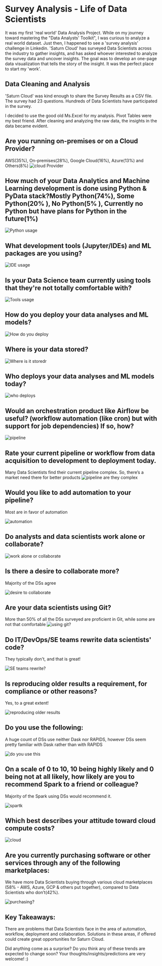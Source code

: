 # Survey Analysis - Life of Data Scientists

It was my first 'real world' Data Analysis Project. While on my journey toward mastering the "Data Analysts' Toolkit", I was curious to analyze a real world dataset. Just then, I happened to see a 'survey analysis' challenge in Linkedin. 'Saturn Cloud' has surveyed Data Scientists across the industry to gather insights, and has asked whoever interested to analyze the survey data and uncover insights. The goal was to develop an one-page data visualization that tells the story of the insight. It was the perfect place to start my 'work'.

## Data Cleaning and Analysis
'Saturn Cloud' was kind enough to share the Survey Results as a CSV file. The survey had 23 questions. Hundreds of Data Scientists have participated in the survey.

I decided to use the good old Ms.Excel for my analysis. Pivot Tables were my best friend. After cleaning and analyzing the raw data, the insights in the data became evident.


## Are you running on-premises or on a Cloud Provider?
AWS(35%), On-premises(28%), Google Cloud(16%), Azure(13%) and Others(8%)
![cloud Provider](images/0.png "Title")



## How much of your Data Analytics and Machine Learning development is done using Python & PyData stack?Mostly Python(74%), Some Python(20% ), No Python(5% ), Currently no Python but have plans for Python in the future(1%)
![Python usage ](images/1.png "Title")

## What development tools (Jupyter/IDEs) and ML packages are you using?
![IDE usage ](images/2.png "IDE usage")

## Is your Data Science team currently using tools that they're not totally comfortable with?

![Tools usage ](images/3.png "Title")



## How do you deploy your data analyses and ML models?

![How do you deploy](images/4.png "Deployment model")
              



## Where is your data stored?

![Where is it storedr](images/5.png "Title")
 





## Who deploys your data analyses and ML models today?


 ![who deploys](images/6.png "Title")




## Would an orchestration product like Airflow be useful? (workflow automation (like cron) but with support for job dependencies) If so, how?
![pipeline](images/7.png "Title")


## Rate your current pipeline or workflow from data acquisition to development to deployment today.
Many Data Scientists find their current pipeline complex. So, there’s a market need there for better products
![pipeline are they complex](images/8.png "Title")


## Would you like to add automation to your pipeline?
Most are in favor of automation

![automation](images/9.png "Title")





## Do analysts and data scientists work alone or collaborate?

![work alone or collaborate](images/10.png "Title")






## Is there a desire to collaborate more?
Majority of the DSs agree

![desire to collaborate](images/11.png "Title")




## Are your data scientists using Git?
More than 50% of all the DSs surveyed are proficient in Git, while some are not that comfortable
![using git?](images/12.png "Title")





## Do IT/DevOps/SE teams rewrite data scientists' code?

They typically don't, and that is great!

![SE teams rewrite?](images/13.png "Title")






## Is reproducing older results a requirement, for compliance or other reasons?
Yes, to a great extent!

![reproducing older results](images/14.png "Title")



## Do you use the following:
A huge count of DSs use neither Dask nor RAPIDS, however DSs seem pretty familiar with Dask rather than with RAPIDS

![do you use this](images/15.png "Title")



## On a scale of 0 to 10, 10 being highly likely and 0 being not at all likely, how likely are you to recommend Spark to a friend or colleague?
Majority of the Spark using DSs would recommend it.

![spartk](images/16.png "Title")


## Which best describes your attitude toward cloud compute costs?


![cloud](images/17.png "Title")





## Are you currently purchasing software or other services through any of the following marketplaces:
We have more Data Scientists buying through various cloud marketplaces (58% - AWS, Azure, GCP & others put together), compared to Data Scientists who don’t(42%).

![purchasing?](images/18.png "Title")

## Key Takeaways:
There are problems that Data Scientists face in the area of automation, workflow, deployment and collaboration. Solutions in these areas, if offered could create great opportunities for Saturn Cloud.

Did anything come as a surprise? Do you think any of these trends are expected to change soon? Your thoughts/insights/predictions are very welcome! :)


